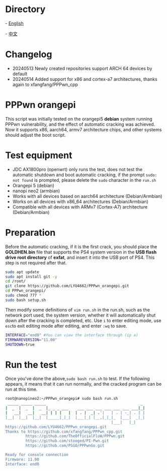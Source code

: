 # Directory

\- [English](readme_en.md)

\- [中文](readme.md)

# Changelog

- 20240513 Newly created repositories support ARCH 64 devices by default
- 20240514 Added support for x86 and cortex-a7 architectures, thanks again to xfangfang/PPPwn_cpp

# PPPwn orangepi

This script was initially tested on the orangepi5 **debian** system running PPPwn vulnerability, and the effect of automatic cracking was achieved. Now it supports x86, aarch64, armv7 architecture chips, and other systems should adjust the boot script.

# Test equipment

- JDC AX1800pro (openwrt) only runs the test, does not test the automatic shutdown and boot automatic cracking, if the prompt `sudo: not found` is prompted, please delete the `sudo` character in the `run.sh`
- Orangepi 5 (debian)
- nanopi neo2  (armbian)
- Works with all devices based on aarch64 architecture (Debian/Armbian)
- Works on all devices with x86_64 architectures (Debian/Armbian)
- Compatible with all devices with ARMv7 (Cortex-A7) architecture (Debian/Armbian) 

# Preparation

Before the automatic cracking, if it is the first crack, you should place the **GOLDHEN.bin** file that supports the PS4 system version in the **USB flash drive root directory** of **exfat**, and insert it into the USB port of PS4. This step is not required after that.

```sh
sudo apt update
sudo apt install git -y
cd /root/
git clone https://github.com/LYU4662/PPPwn_orangepi.git
cd PPPwn_orangepi/
sudo chmod 777 *
sudo bash setup.sh
```

Then modify some definitions of `vim run.sh` in the run.sh, such as the network port used, the system version, whether it will automatically shut down after the cracking is completed, etc. Use `i` to enter editing mode, use `esc`to exit editing mode after editing, and enter `:wq` to save.

```sh
INTERFACE="end0" #You can view the interface through (ip a)
FIRMWAREVERSION="11.00"
SHUTDOWN=true
```

# Run the test

Once you've done the above,`sudo bash run.sh` to test. If the following appears, it means that it can run normally, and the cracked program can be run at this time.

```sh
root@nanopineo2:~/PPPwn_orangepi# sudo bash run.sh
 _____ _____ _____                                          _
|  _  |  _  |  _  |_ _ _ ___    ___ ___ ___ ___ ___ ___ ___|_|
|   __|   __|   __| | | |   |  | . |  _| .'|   | . | -_| . | |
|__|  |__|  |__|  |_____|_|_|  |___|_| |__,|_|_|_  |___|  _|_|
                                               |___|   |_|
https://github.com/LYU4662/PPPwn_orangepi.git
Thanks to https://github.com/xfangfang/PPPwn_cpp.git
         https://github.com/TheOfficialFloW/PPPwn.git
         https://github.com/stooged/PI-Pwn.git
         https://github.com/PSGO/PPPwnGo.git

Ready for console connection
Firmware: 11.00
Interface: end0
```

